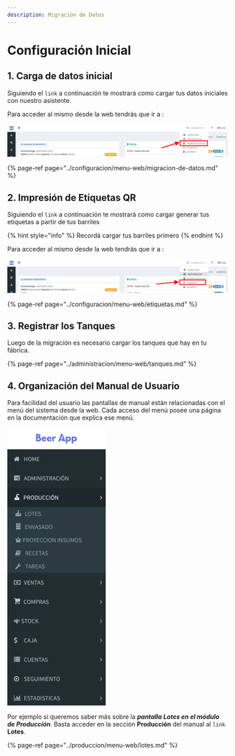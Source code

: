 ```yaml
---
description: Migración de Datos
---
```


# Configuración Inicial

## 1. Carga de datos inicial

Siguiendo el `link` a continuación te mostrará como cargar tus datos iniciales con nuestro asistente.

Para acceder al mismo desde la web tendrás que ir a :

![Men&#xFA; de Configuraciones -&amp;gt; Migraci&#xF3;n de Datos](../.gitbook/assets/screenshot-guido.beerapp.com.ar-2019.08.03-14_42_16-1.png)

{% page-ref page="../configuracion/menu-web/migracion-de-datos.md" %}

## 2. Impresión de Etiquetas QR

Siguiendo el `link` a continuación te mostrará como cargar generar tus etiquetas a partir de tus barriles

{% hint style="info" %}
Recordá cargar tus barriles primero
{% endhint %}

Para acceder al mismo desde la web tendrás que ir a :

![Men&#xFA; Configuraciones -&amp;gt; Etiquetas](../.gitbook/assets/screenshot-guido.beerapp.com.ar-2019.08.03-14_45_43.png)

{% page-ref page="../configuracion/menu-web/etiquetas.md" %}



## 3. Registrar los Tanques

Luego de la migración es necesario cargar los tanques que hay en tu fábrica.

{% page-ref page="../administracion/menu-web/tanques.md" %}



## 4. Organización del Manual de Usuario

Para facilidad del usuario las pantallas de manual están relacionadas con el menú del sistema desde la web. Cada acceso del menú  posee una página en la documentación que explica ese menú.

![Men&#xFA; Web de BeerApp](../.gitbook/assets/screenshot-demo3.herbrand.com.ar-2019.08.03-12_33_28.png)

Por ejemplo si queremos saber más sobre la _**pantalla Lotes en el módulo de Producción**_. Basta acceder en la sección **Producción** del manual al `link` **Lotes**.

{% page-ref page="../produccion/menu-web/lotes.md" %}




